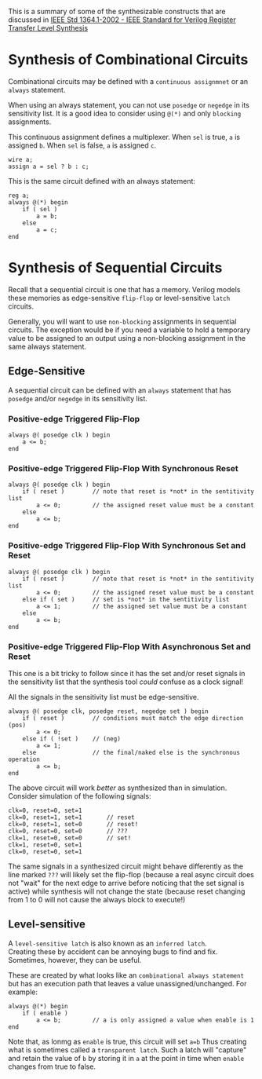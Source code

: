 This is a summary of some of the synthesizable constructs that are discussed in 
[IEEE Std 1364.1-2002 - IEEE Standard for Verilog Register Transfer Level Synthesis](https://ieeexplore.ieee.org/document/1146718)

# Synthesis of Combinational Circuits

Combinational circuits may be defined with a `continuous assignmnet` or an
`always` statement.

When using an always statement, you can not use `posedge` or `negedge` in its
sensitivity list.  It is a good idea to consider using `@(*)` and only
`blocking` assignments.

This continuous assignment defines a multiplexer.  When `sel` is true,
`a` is assigned `b`.  When `sel` is false, `a` is assigned `c`.
```
wire a;
assign a = sel ? b : c;
```

This is the same circuit defined with an always statement:
```
reg a;
always @(*) begin
    if ( sel )
        a = b;
    else
        a = c;
end
```

# Synthesis of Sequential Circuits

Recall that a sequential circuit is one that has a memory.  Verilog
models these memories as edge-sensitive `flip-flop` or level-sensitive
`latch` circuits.

Generally, you will want to use `non-blocking` assignments in sequential 
circuits.  The exception would be if you need a variable to hold a temporary
value to be assigned to an output using a non-blocking assignment in the 
same always statement.

## Edge-Sensitive

A sequential circuit can be defined with an `always` statement that has
`posedge` and/or `negedge` in its sensitivity list.


### Positive-edge Triggered Flip-Flop
```
always @( posedge clk ) begin
    a <= b;
end
```

### Positive-edge Triggered Flip-Flop With Synchronous Reset
```
always @( posedge clk ) begin
    if ( reset )        // note that reset is *not* in the sentitivity list
        a <= 0;         // the assigned reset value must be a constant
    else
        a <= b;
end
```

### Positive-edge Triggered Flip-Flop With Synchronous Set and Reset
```
always @( posedge clk ) begin
    if ( reset )        // note that reset is *not* in the sentitivity list
        a <= 0;         // the assigned reset value must be a constant
    else if ( set )     // set is *not* in the sentitivity list
        a <= 1;         // the assigned set value must be a constant
    else
        a <= b;
end
```

### Positive-edge Triggered Flip-Flop With Asynchronous Set and Reset

This one is a bit tricky to follow since it has the set and/or reset
signals in the sensitivity list that the synthesis tool *could* confuse
as a clock signal!

All the signals in the sensitivity list must be edge-sensitive.

```
always @( posedge clk, posedge reset, negedge set ) begin
    if ( reset )        // conditions must match the edge direction (pos)
        a <= 0;
    else if ( !set )    // (neg)
        a <= 1;
    else                // the final/naked else is the synchronous operation
        a <= b;
end
```

The above circuit will work *better* as synthesized than in simulation.
Consider simulation of the following signals: 
```
clk=0, reset=0, set=1 
clk=0, reset=1, set=1       // reset
clk=0, reset=1, set=0       // reset!
clk=0, reset=0, set=0       // ???
clk=1, reset=0, set=0       // set!
clk=1, reset=0, set=1
clk=0, reset=0, set=1
```

The same signals in a synthesized circuit might behave differently as the
line marked `???` will likely set the flip-flop (because a real async
circuit does not "wait" for the next edge to arrive before noticing that 
the set signal is active) while synthesis will not change the state 
(because reset changing from 1 to 0 will not cause the always block 
to execute!)



## Level-sensitive

A `level-sensitive latch` is also known as an `inferred latch`.  
Creating these by accident can be annoying bugs to find and fix.
Sometimes, however, they can be useful.

These are created by what looks like an `combinational always statement`
but has an execution path that leaves a value unassigned/unchanged.
For example:

```
always @(*) begin
    if ( enable )
        a <= b;         // a is only assigned a value when enable is 1
end
```

Note that, as lonmg as `enable` is true, this circuit will set `a=b` 
Thus creating what is sometimes called a `transparent latch`.
Such a latch will "capture" and retain the value of `b` by storing
it in `a` at the point in time when `enable` changes from true to 
false.
